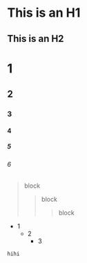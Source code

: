 This is an H1
=============
This is an H2
-------------
# 1
## 2
### 3
#### 4
##### 5
###### 6
> block
>   > block
>   >   > block
+ 1
  + 2
    + 3
```
hihi
```
